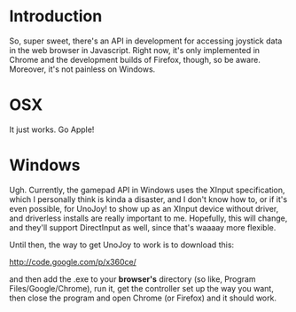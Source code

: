 # Introduction #

So, super sweet, there's an API in development for accessing joystick data in the web browser in Javascript. Right now, it's only implemented in Chrome and the development builds of Firefox, though, so be aware. Moreover, it's not painless on Windows.

# OSX #

It just works. Go Apple!

# Windows #

Ugh. Currently, the gamepad API in Windows uses the XInput specification, which I personally think is kinda a disaster, and I don't know how to, or if it's even possible, for UnoJoy! to show up as an XInput device without  driver, and driverless installs are really important to me. Hopefully, this will change, and they'll support DirectInput as well, since that's waaaay more flexible.

Until then, the way to get UnoJoy to work is to download this:

http://code.google.com/p/x360ce/

and then add the .exe to your **browser's** directory (so like, Program Files/Google/Chrome), run it, get the controller set up the way you want, then close the program and open Chrome (or Firefox) and it should work.